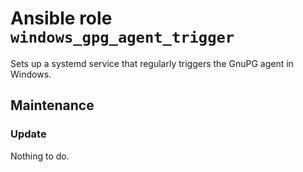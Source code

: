 # Ansible role `windows_gpg_agent_trigger`

Sets up a systemd service that regularly triggers the GnuPG agent in Windows.

## Maintenance

### Update

Nothing to do.
